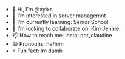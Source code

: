 - 👋 Hi, I’m @xylxs
- 👀 I’m interested in server managemnt
- 🌱 I’m currently learning: Senior School
- 💞️ I’m looking to collaborate on: Kim Jennie
- 📫 How to reach me: insta: not_claudine
- 😄 Pronouns: he/him
- ⚡ Fun fact: im dumb

<!---
xylxs/xylxs is a ✨ special ✨ repository because its `README.md` (this file) appears on your GitHub profile.
You can click the Preview link to take a look at your changes.
--->
